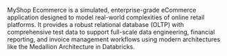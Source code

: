 MyShop Ecommerce is a simulated, enterprise-grade eCommerce application designed to model real-world complexities of online retail platforms. It provides a robust relational database (OLTP) with comprehensive test data to support full-scale data engineering, financial reporting, and invoice management workflows using modern architectures like the Medallion Architecture in Databricks.
